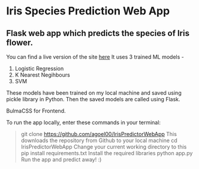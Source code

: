 # Iris Species Prediction Web App
## Flask web app which predicts the species of Iris flower.

You can find a live version of the site [here](http://agoel00.pythonanywhere.com)
It uses 3 trained ML models - 
1. Logistic Regression
2. K Nearest Negihbours
3. SVM

These models have been trained on my local machine and saved using pickle library in Python. Then the saved models are called using Flask.

BulmaCSS for Frontend.

To run the app locally, enter these commands in your terminal: 

> git clone https://github.com/agoel00/IrisPredictorWebApp
This downloads the repository from Github to your local machine
> cd IrisPredictorWebApp
Change your current working directory to this
> pip install requirements.txt
Install the required libraries
> python app.py
Run the app and predict away! :)


